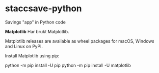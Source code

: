 # staccsave-python
Savings "app" in Python code

**Matplotlib**
Har brukt Matplotlib. 

Matplotlib releases are available as wheel packages for macOS, Windows and Linux on PyPI. 

Install Matplotlib using pip:

python -m pip install -U pip
python -m pip install -U matplotlib
